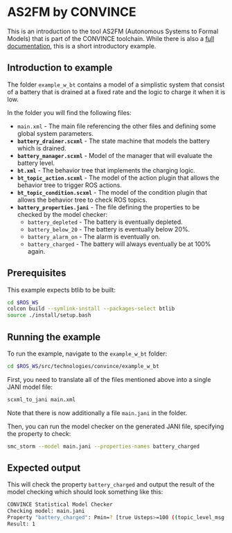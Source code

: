 # AS2FM by CONVINCE

This is an introduction to the tool AS2FM (Autonomous Systems to Formal Models) that is part of the CONVINCE toolchain.
While there is also a [full documentation](https://convince-project.github.io/AS2FM/index.html), this is a short introductory example.

## Introduction to example

The folder `example_w_bt` contains a model of a simplistic system that consist of a battery that is drained at a fixed rate and the logic to charge it when it is low.

In the folder you will find the following files:

- `main.xml` - The main file referencing the other files and defining some global system parameters.
- __`battery_drainer.scxml`__ - The state machine that models the battery which is drained.
- __`battery_manager.scxml`__ - Model of the manager that will evaluate the battery level.
- __`bt.xml`__ - The behavior tree that implements the charging logic.
- __`bt_topic_action.scxml`__ - The model of the action plugin that allows the behavior tree to trigger ROS actions.
- __`bt_topic_condition.scxml`__ - The model of the condition plugin that allows the behavior tree to check ROS topics.
- __`battery_properties.jani`__ - The file defining the properties to be checked by the model checker:
  - `battery_depleted` - The battery is eventually depleted.
  - `battery_below_20` - The battery is eventually below 20%.
  - `battery_alarm_on` - The alarm is eventually on.
  - `battery_charged` - The battery will always eventually be at 100% again.

## Prerequisites

This example expects btlib to be built:

```bash
cd $ROS_WS
colcon build --symlink-install --packages-select btlib
source ./install/setup.bash
```

## Running the example

To run the example, navigate to the `example_w_bt` folder:

```bash
cd $ROS_WS/src/technologies/convince/example_w_bt
```

First, you need to translate all of the files mentioned above into a single JANI model file:

```bash
scxml_to_jani main.xml
```

Note that there is now additionally a file `main.jani` in the folder.

Then, you can run the model checker on the generated JANI file, specifying the property to check:

```bash
smc_storm --model main.jani --properties-names battery_charged
```

## Expected output

This will check the property `battery_charged` and output the result of the model checking which should look something like this:

```bash
CONVINCE Statistical Model Checker
Checking model: main.jani
Property "battery_charged": Pmin=? [true Usteps>=100 ((topic_level_msg.data = 100) & topic_level_msg.valid)];
Result: 1
```
